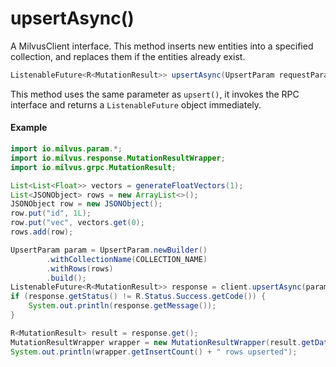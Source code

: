 # upsertAsync()

A MilvusClient interface. This method inserts new entities into a specified collection, and replaces them if the entities already exist.

```java
ListenableFuture<R<MutationResult>> upsertAsync(UpsertParam requestParam);
```

This method uses the same parameter as `upsert()`, it invokes the RPC interface and returns a `ListenableFuture` object immediately.

#### Example

```java
import io.milvus.param.*;
import io.milvus.response.MutationResultWrapper;
import io.milvus.grpc.MutationResult;

List<List<Float>> vectors = generateFloatVectors(1);
List<JSONObject> rows = new ArrayList<>();
JSONObject row = new JSONObject();
row.put("id", 1L);
row.put("vec", vectors.get(0);
rows.add(row);

UpsertParam param = UpsertParam.newBuilder()
        .withCollectionName(COLLECTION_NAME)
        .withRows(rows)
        .build();
ListenableFuture<R<MutationResult>> response = client.upsertAsync(param);
if (response.getStatus() != R.Status.Success.getCode()) {
    System.out.println(response.getMessage());
}

R<MutationResult> result = response.get();
MutationResultWrapper wrapper = new MutationResultWrapper(result.getData());
System.out.println(wrapper.getInsertCount() + " rows upserted");
```
